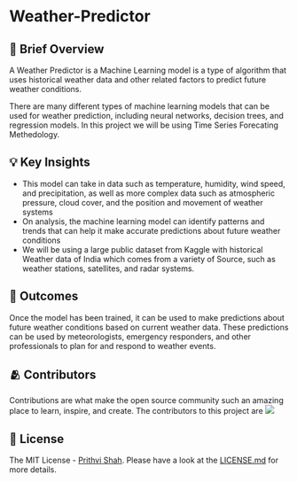 # Weather-Predictor

## 📃 Brief Overview

</p> A Weather Predictor is a  Machine Learning model is a type of algorithm that uses historical weather data and other related factors to predict future weather conditions. </p>
There are many different types of machine learning models that can be used for weather prediction, including neural networks, decision trees, and regression models. In this project we will be using Time Series Forecating Methedology.

## 💡 Key Insights

- This model can take in data such as temperature, humidity, wind speed, and precipitation, as well as more complex data such as atmospheric pressure, cloud cover, and the position and movement of weather systems
- On analysis, the machine learning model can identify patterns and trends that can help it make accurate predictions about future weather conditions
- We will be using a large public dataset from Kaggle with historical Weather data of India which comes from a variety of Source, such as weather stations, satellites, and radar systems.

## 💯 Outcomes
Once the model has been trained, it can be used to make predictions about future weather conditions based on current weather data. These predictions can be used by meteorologists, emergency responders, and other professionals to plan for and respond to weather events.

## 🫂 Contributors
Contributions are what make the open source community such an amazing place to learn, inspire, and create. The contributors to this project are 
<a href = "https://github.com/Prithvi2310/Weather-Predictor/contributors">
  <img src = "https://contrib.rocks/image?repo = Prithvi2310/Weather-Predictor"/>
</a>


## 🪪 License

The MIT License - [Prithvi Shah](https://github.com/Prithvi2310/). Please have a look at the [LICENSE.md](license.md) for more details.